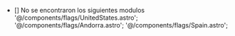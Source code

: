 - [] No se encontraron los siguientes modulos '@/components/flags/UnitedStates.astro'; '@/components/flags/Andorra.astro'; '@/components/flags/Spain.astro';